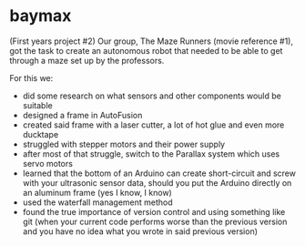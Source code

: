 # baymax

(First years project #2)
Our group, The Maze Runners (movie reference #1), got the task to create an autonomous robot that needed to be able to get through a maze set up by the professors. 

For this we: 
- did some research on what sensors and other components would be suitable
- designed a frame in AutoFusion
- created said frame with a laser cutter, a lot of hot glue and even more ducktape
- struggled with stepper motors and their power supply
- after most of that struggle, switch to the Parallax system which uses servo motors
- learned that the bottom of an Arduino can create short-circuit and screw with your ultrasonic sensor data, should you put the Arduino directly on an aluminum frame (yes I know, I know)
- used the waterfall management method
- found the true importance of version control and using something like git (when your current code performs worse than the previous version and you have no idea what you wrote in said previous version)
